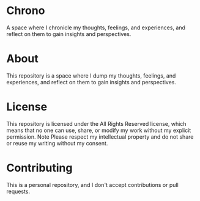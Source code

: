 # Chrono
A space where I chronicle my thoughts, feelings, and experiences, and reflect on them to gain insights and perspectives.

# About
This repository is a space where I dump my thoughts, feelings, and experiences, and reflect on them to gain insights and perspectives.

# License
This repository is licensed under the All Rights Reserved license, which means that no one can use, share, or modify my work without my explicit permission.
Note Please respect my intellectual property and do not share or reuse my writing without my consent.

# Contributing
This is a personal repository, and I don't accept contributions or pull requests.
